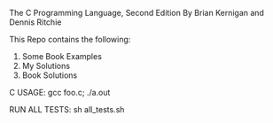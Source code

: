 The C Programming Language, Second Edition
By Brian Kernigan and Dennis Ritchie

This Repo contains the following:
1) Some Book Examples
2) My Solutions
3) Book Solutions

C USAGE:
gcc foo.c; ./a.out

RUN ALL TESTS:
sh all_tests.sh

